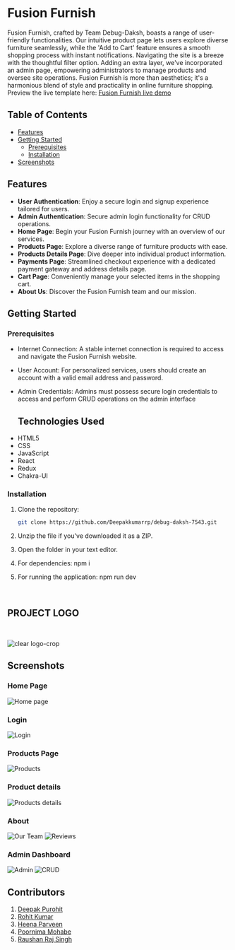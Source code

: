 # Fusion Furnish

Fusion Furnish, crafted by Team Debug-Daksh, boasts a range of user-friendly functionalities. Our intuitive product page lets users explore diverse furniture seamlessly, while the 'Add to Cart' feature ensures a smooth shopping process with instant notifications. Navigating the site is a breeze with the thoughtful filter option. Adding an extra layer, we've incorporated an admin page, empowering administrators to manage products and oversee site operations. Fusion Furnish is more than aesthetics; it's a harmonious blend of style and practicality in online furniture shopping.
Preview the live template here: [Fusion Furnish live demo](https://fusionfurnish.vercel.app/)

## Table of Contents
- [Features](#features)
- [Getting Started](#getting-started)
  - [Prerequisites](#prerequisites)
  - [Installation](#installation)
- [Screenshots](#Screenshots)


## Features

- **User Authentication**: Enjoy a secure login and signup experience tailored for users.
- **Admin Authentication**: Secure admin login functionality for CRUD operations.
- **Home Page**: Begin your Fusion Furnish journey with an overview of our services.
- **Products Page**: Explore a diverse range of furniture products with ease.
- **Products Details Page**: Dive deeper into individual product information.
- **Payments Page**: Streamlined checkout experience with a dedicated payment gateway and address details page.
- **Cart Page**: Conveniently manage your selected items in the shopping cart.
- **About Us**: Discover the Fusion Furnish team and our mission.

## Getting Started

### Prerequisites
- Internet Connection: A stable internet connection is required to access and navigate the Fusion Furnish website.
- User Account: For personalized services, users should create an account with a valid email address and password.
- Admin Credentials: Admins must possess secure login credentials to access and perform CRUD operations on the admin interface

  ## Technologies Used
<ul>
<li>HTML5</li>
<li>CSS</li>
<li>JavaScript</li>
<li>React</li>  
<li>Redux</li>
<li>Chakra-UI</li> 
</ul>

### Installation

1. Clone the repository:

   ```bash
   git clone https://github.com/Deepakkumarrp/debug-daksh-7543.git
2. Unzip the file if you've downloaded  it as a ZIP.
3. Open the folder in your text editor.
4. For dependencies:
   npm i
5. For running the application:
   npm run dev

   <br>

## PROJECT LOGO
<br>

![clear logo-crop](https://github.com/Deepakkumarrp/debug-daksh-7543/blob/master/src/Components/Navbar/NavbarImages/FusionFurnishLogo.png)

## Screenshots

### Home Page
![Home page](https://github.com/Deepakkumarrp/debug-daksh-7543/blob/master/src/Components/Screenshots/HomePage.png)

### Login 
![Login](https://github.com/Deepakkumarrp/debug-daksh-7543/blob/master/src/Components/Screenshots/LoginPage.png)

### Products Page

![Products](https://github.com/Deepakkumarrp/debug-daksh-7543/blob/master/src/Components/Screenshots/ProductPage.png)

### Product details
![Products details](https://github.com/Deepakkumarrp/debug-daksh-7543/blob/master/src/Components/Screenshots/ProductDetailPage.png)

### About
![Our Team](https://github.com/Deepakkumarrp/debug-daksh-7543/blob/master/src/Components/Screenshots/TeamPage.png)
![Reviews](https://github.com/Deepakkumarrp/debug-daksh-7543/blob/master/src/Components/Screenshots/Reviews.png)

### Admin Dashboard
![Admin](https://github.com/Deepakkumarrp/debug-daksh-7543/blob/master/src/Components/Screenshots/AdminDashboard.png)
![CRUD](https://github.com/Deepakkumarrp/debug-daksh-7543/blob/master/src/Components/Screenshots/AddProductPage.png)



## Contributors
1. <a href="[https://github.com/underiya](https://github.com/Deepakkumarrp)" target="_blank">Deepak Purohit</a> 
2. <a href="https://github.com/Rohit27082000" target="_blank">Rohit Kumar</a>  
3. <a href="https://github.com/parveenheena" target="_blank"> Heena Parveen</a>
4. <a href="https://github.com/PoornimaMohabe" target="_blank">Poornima Mohabe</a>
5. <a href="https://github.com/Raushan8505" target="_blank">Raushan Raj Singh</a>

